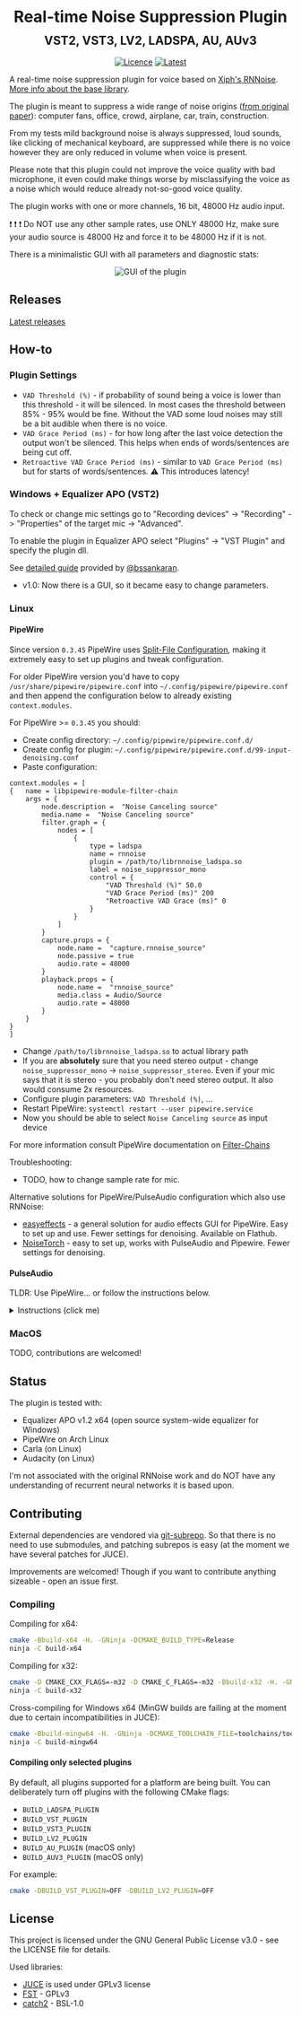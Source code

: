 <h1 align="center" style="line-height:0;">Real-time Noise Suppression Plugin</h1>
<h2 align="center" >VST2, VST3, LV2, LADSPA, AU, AUv3</h2>

<div align="center">

<a href="">[![Licence][licence]][licence-url]</a>
<a href="">[![Latest][version]][version-url]</a>

</div>

[licence]: https://img.shields.io/badge/License-GPLv3-blue.svg
[licence-url]: https://www.gnu.org/licenses/gpl-3.0
[version]: https://img.shields.io/github/v/release/werman/noise-suppression-for-voice?label=Latest&style=flat
[version-url]: https://github.com/werman/noise-suppression-for-voice/releases

A real-time noise suppression plugin for voice based on [Xiph's RNNoise](https://github.com/xiph/rnnoise). [More info about the base library](https://people.xiph.org/~jm/demo/rnnoise/).

The plugin is meant to suppress a wide range of noise origins ([from original paper](https://arxiv.org/pdf/1709.08243.pdf)): computer fans, office, crowd, airplane, car, train, construction. 

From my tests mild background noise is always suppressed, loud sounds, like clicking of mechanical keyboard, are suppressed while there is no voice however they are only reduced in volume when voice is present. 

Please note that this plugin could not improve the voice quality with bad microphone, it even could make things worse by misclassifying the voice as a noise which would reduce already not-so-good voice quality.  

The plugin works with one or more channels, 16 bit, 48000 Hz audio input.

:exclamation: :exclamation: :exclamation: Do NOT use any other sample rates, use ONLY 48000 Hz, make sure your audio source is 48000 Hz and force it to be 48000 Hz if it is not.

There is a minimalistic GUI with all parameters and diagnostic stats:

<div align="center">
    <img src="https://i.imgur.com/xPkoqlU.png" alt="GUI of the plugin">
</div>

## Releases

[Latest releases](https://github.com/werman/noise-suppression-for-voice/releases)

## How-to

### Plugin Settings

- `VAD Threshold (%)` - if probability of sound being a voice is lower than this threshold - it will be silenced.
  In most cases the threshold between 85% - 95% would be fine.
  Without the VAD some loud noises may still be a bit audible when there is no voice.
- `VAD Grace Period (ms)` - for how long after the last voice detection the output won't be silenced. This helps when ends of words/sentences are being cut off.
- `Retroactive VAD Grace Period (ms)` - similar to `VAD Grace Period (ms)` but for starts of words/sentences. :warning: This introduces latency!

### Windows + Equalizer APO (VST2)

To check or change mic settings go to "Recording devices" -> "Recording" -> "Properties" of the target mic -> "Advanced".

To enable the plugin in Equalizer APO select "Plugins" -> "VST Plugin" and specify the plugin dll.

See [detailed guide](https://medium.com/@bssankaran/free-and-open-source-software-noise-cancelling-for-working-from-home-edb1b4e9764e) provided by  [@bssankaran](https://github.com/bssankaran).

- v1.0: Now there is a GUI, so it became easy to change parameters. 

### Linux

#### PipeWire

Since version `0.3.45` PipeWire uses [Split-File Configuration](https://gitlab.freedesktop.org/pipewire/pipewire/-/wikis/Config-PipeWire#split-file-configuration), making it extremely easy to set up plugins and tweak configuration.

For older PipeWire version you'd have to copy `/usr/share/pipewire/pipewire.conf` into `~/.config/pipewire/pipewire.conf` and then append the configuration below to already existing `context.modules`.

For PipeWire >= `0.3.45` you should:

- Create config directory: `~/.config/pipewire/pipewire.conf.d/`
- Create config for plugin: `~/.config/pipewire/pipewire.conf.d/99-input-denoising.conf`
- Paste configuration:
```
context.modules = [
{   name = libpipewire-module-filter-chain
    args = {
        node.description =  "Noise Canceling source"
        media.name =  "Noise Canceling source"
        filter.graph = {
            nodes = [
                {
                    type = ladspa
                    name = rnnoise
                    plugin = /path/to/librnnoise_ladspa.so
                    label = noise_suppressor_mono
                    control = {
                        "VAD Threshold (%)" 50.0
                        "VAD Grace Period (ms)" 200
                        "Retroactive VAD Grace (ms)" 0
                    }
                }
            ]
        }
        capture.props = {
            node.name =  "capture.rnnoise_source"
            node.passive = true
            audio.rate = 48000
        }
        playback.props = {
            node.name =  "rnnoise_source"
            media.class = Audio/Source
            audio.rate = 48000
        }
    }
}
]
```

- Change `/path/to/librnnoise_ladspa.so` to actual library path
- If you are **absolutely** sure that you need stereo output - change `noise_suppressor_mono` -> `noise_suppressor_stereo`. Even if your mic says that it is stereo - you probably don't need stereo output. It also would consume 2x resources.
- Configure plugin parameters: `VAD Threshold (%)`, ...
- Restart PipeWire: `systemctl restart --user pipewire.service`
- Now you should be able to select `Noise Canceling source` as input device

For more information consult PipeWire documentation on [Filter-Chains](https://docs.pipewire.org/page_module_filter_chain.html)

Troubleshooting:
- TODO, how to change sample rate for mic.

Alternative solutions for PipeWire/PulseAudio configuration which also use RNNoise:
- [easyeffects](https://github.com/wwmm/easyeffects) - a general solution for audio effects GUI for PipeWire. Easy to set up and use. Fewer settings for denoising. Available on Flathub.
- [NoiseTorch](https://github.com/noisetorch/NoiseTorch) - easy to set up, works with PulseAudio and Pipewire. Fewer settings for denoising.

#### PulseAudio

TLDR: Use PipeWire... or follow the instructions below.

<details>
<summary>Instructions (click me)</summary>

The idea is:

- Create a sink from which apps will take audio later and which will be the end sink in the chain.
- Load the plugin which outputs to already created sink (`sink_master` parameter) and has input sink (`sink_name` parameter, sink will be created).
- Create loopback from microphone (`source`) to input sink of plugin (`sink`) with 1 channel.

For example, to create a new mono device with noise-reduced audio from your microphone, first, find your mic name using e.g.:
```sh
pactl list sources short
```

Then, create the new device using:
```sh
pacmd load-module module-null-sink sink_name=mic_denoised_out rate=48000
pacmd load-module module-ladspa-sink sink_name=mic_raw_in sink_master=mic_denoised_out label=noise_suppressor_mono plugin=/path/to/librnnoise_ladspa.so control=50,20,0,0,0
pacmd load-module module-loopback source=<your_mic_name> sink=mic_raw_in channels=1 source_dont_move=true sink_dont_move=true
```

This needs to be executed every time PulseAudio is launched.
You can automate this by creating file in `~/.config/pulse/default.pa` with the content:

```
.include /etc/pulse/default.pa

load-module module-null-sink sink_name=mic_denoised_out rate=48000
load-module module-ladspa-sink sink_name=mic_raw_in sink_master=mic_denoised_out label=noise_suppressor_mono plugin=/path/to/librnnoise_ladspa.so control=50,200,0,0,0
load-module module-loopback source=your_mic_name sink=mic_raw_in channels=1 source_dont_move=true sink_dont_move=true

set-default-source mic_denoised_out.monitor
```

The order of settings in `control=50,200,0,0,0` is: `VAD Threshold (%)`, `VAD Grace Period (ms)`, `Retroactive VAD Grace Period (ms)`, `Placeholder1`, `Placeholder2`.

If you are absolutely sure that you want a stereo input use these options instead:

- `label=noise_suppressor_stereo`
- `channels=2`

If you have problems with audio crackling or high / periodically increasing latency, adding `latency_msec=1` to the loopback might help:
```
load-module module-loopback source=your_mic_name sink=mic_raw_in channels=1 source_dont_move=true sink_dont_move=true latency_msec=1
```

:warning: Chrome and other Chromium based browsers will ignore monitor devices and you will not be able to select the "Monitor of Null Output".
To work around this, either use pavucontrol to assign the input to Chrome, or remap this device in PulseAudio to create a regular source:

```sh
pacmd load-module module-remap-source source_name=denoised master=mic_denoised_out.monitor channels=1
```

You may still need to set correct input for application, this can be done in audio mixer panel (if you have one) in 'Recording' tab where you should set 'Monitor of Null Output' as source.

Further reading:

- Useful detailed info about PulseAudio logic [toadjaune/pulseaudio-config](https://github.com/toadjaune/pulseaudio-config).
- The [thread](https://bugs.freedesktop.org/show_bug.cgi?id=101043) which helped me with how to post-process mic output and make it available to applications.

</details>

### MacOS

TODO, contributions are welcomed!

## Status

The plugin is tested with:
- Equalizer APO v1.2 x64 (open source system-wide equalizer for Windows)
- PipeWire on Arch Linux
- Carla (on Linux)
- Audacity (on Linux)

I'm not associated with the original RNNoise work and do NOT have any understanding of recurrent neural networks it is based upon.

## Contributing

External dependencies are vendored via [git-subrepo](https://github.com/ingydotnet/git-subrepo). So that there is no need to use submodules, and patching subrepos is easy (at the moment we have several patches for JUCE).

Improvements are welcomed! Though if you want to contribute anything sizeable - open an issue first.

### Compiling

Compiling for x64:
```sh
cmake -Bbuild-x64 -H. -GNinja -DCMAKE_BUILD_TYPE=Release
ninja -C build-x64
```

Compiling for x32:
```sh
cmake -D CMAKE_CXX_FLAGS=-m32 -D CMAKE_C_FLAGS=-m32 -Bbuild-x32 -H. -GNinja -DCMAKE_BUILD_TYPE=Release
ninja -C build-x32
```

Cross-compiling for Windows x64 (MinGW builds are failing at the moment due to certain incompatibilities in JUCE):
```sh
cmake -Bbuild-mingw64 -H. -GNinja -DCMAKE_TOOLCHAIN_FILE=toolchains/toolchain-mingw64.cmake -DCMAKE_BUILD_TYPE=Release
ninja -C build-mingw64
```

#### Compiling only selected plugins

By default, all plugins supported for a platform are being built.
You can deliberately turn off plugins with the following CMake flags:

- `BUILD_LADSPA_PLUGIN`
- `BUILD_VST_PLUGIN`
- `BUILD_VST3_PLUGIN`
- `BUILD_LV2_PLUGIN`
- `BUILD_AU_PLUGIN` (macOS only)
- `BUILD_AUV3_PLUGIN` (macOS only)

For example:

```sh
cmake -DBUILD_VST_PLUGIN=OFF -DBUILD_LV2_PLUGIN=OFF
```

## License

This project is licensed under the GNU General Public License v3.0 - see the LICENSE file for details.

Used libraries:
- [JUCE](https://github.com/juce-framework/JUCE) is used under GPLv3 license
- [FST](https://git.iem.at/zmoelnig/FST/) - GPLv3
- [catch2](https://github.com/catchorg/Catch2) - BSL-1.0
